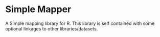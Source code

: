 # Simple Mapper
 A Simple mapping library for R. This library is self contained with some optional linkages to other libraries/datasets.
